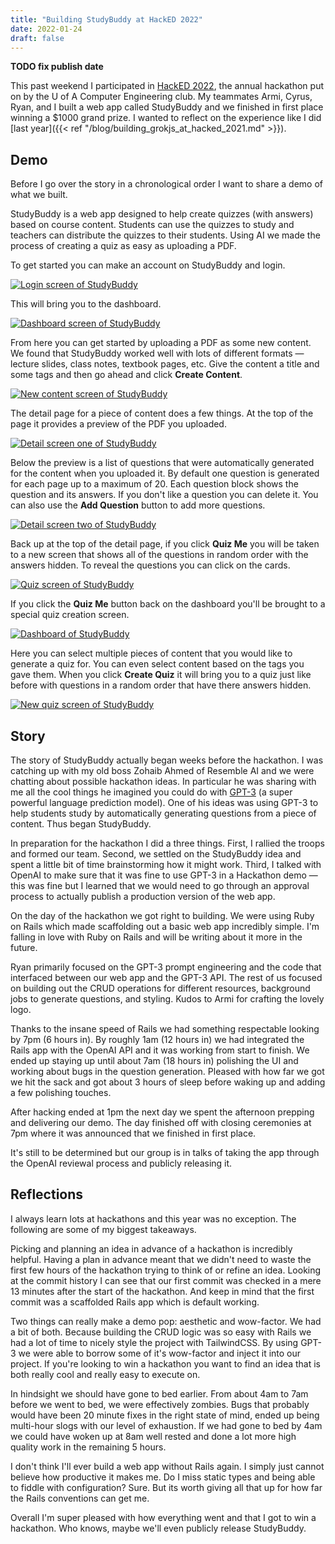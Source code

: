 ```yaml
---
title: "Building StudyBuddy at HackED 2022"
date: 2022-01-24
draft: false
---
```


**TODO fix publish date**

This past weekend I participated in [HackED 2022](https://hacked-2022.devpost.com/), the annual hackathon put on by the U of A Computer Engineering club. My teammates Armi, Cyrus, Ryan, and I built a web app called StudyBuddy and we finished in first place winning a $1000 grand prize. I wanted to reflect on the experience like I did [last year]({{< ref "/blog/building_grokjs_at_hacked_2021.md" >}}).

## Demo

Before I go over the story in a chronological order I want to share a demo of what we built.

StudyBuddy is a web app designed to help create quizzes (with answers) based on course content. Students can use the quizzes to study and teachers can distribute the quizzes to their students. Using AI we made the process of creating a quiz as easy as uploading a PDF.

To get started you can make an account on StudyBuddy and login.

[![Login screen of StudyBuddy](/studybuddy/login.png)](/studybuddy/login.png)

This will bring you to the dashboard.

[![Dashboard screen of StudyBuddy](/studybuddy/dashboard_empty.png)](/studybuddy/dashboard_empty.png)

From here you can get started by uploading a PDF as some new content. We found that StudyBuddy worked well with lots of different formats — lecture slides, class notes, textbook pages, etc. Give the content a title and some tags and then go ahead and click **Create Content**.

[![New content screen of StudyBuddy](/studybuddy/new_content.png)](/studybuddy/new_content.png)

The detail page for a piece of content does a few things. At the top of the page it provides a preview of the PDF you uploaded.

[![Detail screen one of StudyBuddy](/studybuddy/detail_1.png)](/studybuddy/detail_1.png)

Below the preview is a list of questions that were automatically generated for the content when you uploaded it. By default one question is generated for each page up to a maximum of 20. Each question block shows the question and its answers. If you don't like a question you can delete it. You can also use the **Add Question** button to add more questions.

[![Detail screen two of StudyBuddy](/studybuddy/detail_2.png)](/studybuddy/detail_2.png)

Back up at the top of the detail page, if you click **Quiz Me** you will be taken to a new screen that shows all of the questions in random order with the answers hidden. To reveal the questions you can click on the cards.

[![Quiz screen of StudyBuddy](/studybuddy/quiz.png)](/studybuddy/quiz.png)

If you click the **Quiz Me** button back on the dashboard you'll be brought to a special quiz creation screen.

[![Dashboard of StudyBuddy](/studybuddy/dashboard_with_content.png)](/studybuddy/dashboard_with_content.png)

Here you can select multiple pieces of content that you would like to generate a quiz for. You can even select content based on the tags you gave them. When you click **Create Quiz** it will bring you to a quiz just like before with questions in a random order that have there answers hidden.

[![New quiz screen of StudyBuddy](/studybuddy/new_quiz.png)](/studybuddy/new_quiz.png)

## Story

The story of StudyBuddy actually began weeks before the hackathon. I was catching up with my old boss Zohaib Ahmed of Resemble AI and we were chatting about possible hackathon ideas. In particular he was sharing with me all the cool things he imagined you could do with [GPT-3](https://openai.com/blog/openai-api/) (a super powerful language prediction model). One of his ideas was using GPT-3 to help students study by automatically generating questions from a piece of content. Thus began StudyBuddy.

In preparation for the hackathon I did a three things. First, I rallied the troops and formed our team. Second, we settled on the StudyBuddy idea and spent a little bit of time brainstorming how it might work. Third, I talked with OpenAI to make sure that it was fine to use GPT-3 in a Hackathon demo — this was fine but I learned that we would need to go through an approval process to actually publish a production version of the web app.

On the day of the hackathon we got right to building. We were using Ruby on Rails which made scaffolding out a basic web app incredibly simple. I'm falling in love with Ruby on Rails and will be writing about it more in the future.

Ryan primarily focused on the GPT-3 prompt engineering and the code that interfaced between our web app and the GPT-3 API. The rest of us focused on building out the CRUD operations for different resources, background jobs to generate questions, and styling. Kudos to Armi for crafting the lovely logo.

Thanks to the insane speed of Rails we had something respectable looking by 7pm (6 hours in). By roughly 1am (12 hours in) we had integrated the Rails app with the OpenAI API and it was working from start to finish. We ended up staying up until about 7am (18 hours in) polishing the UI and working about bugs in the question generation. Pleased with how far we got we hit the sack and got about 3 hours of sleep before waking up and adding a few polishing touches.

After hacking ended at 1pm the next day we spent the afternoon prepping and delivering our demo. The day finished off with closing ceremonies at 7pm where it was announced that we finished in first place.

It's still to be determined but our group is in talks of taking the app through the OpenAI reviewal process and publicly releasing it.

## Reflections

I always learn lots at hackathons and this year was no exception. The following are some of my biggest takeaways.

Picking and planning an idea in advance of a hackathon is incredibly helpful. Having a plan in advance meant that we didn't need to waste the first few hours of the hackathon trying to think of or refine an idea. Looking at the commit history I can see that our first commit was checked in a mere 13 minutes after the start of the hackathon. And keep in mind that the first commit was a scaffolded Rails app which is default working.

Two things can really make a demo pop: aesthetic and wow-factor. We had a bit of both. Because building the CRUD logic was so easy with Rails we had a lot of time to nicely style the project with TailwindCSS. By using GPT-3 we were able to borrow some of it's wow-factor and inject it into our project. If you're looking to win a hackathon you want to find an idea that is both really cool and really easy to execute on.

In hindsight we should have gone to bed earlier. From about 4am to 7am before we went to bed, we were effectively zombies. Bugs that probably would have been 20 minute fixes in the right state of mind, ended up being multi-hour slogs with our level of exhaustion. If we had gone to bed by 4am we could have woken up at 8am well rested and done a lot more high quality work in the remaining 5 hours.

I don't think I'll ever build a web app without Rails again. I simply just cannot believe how productive it makes me. Do I miss static types and being able to fiddle with configuration? Sure. But its worth giving all that up for how far the Rails conventions can get me.

Overall I'm super pleased with how everything went and that I got to win a hackathon. Who knows, maybe we'll even publicly release StudyBuddy.
